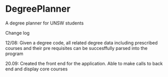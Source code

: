 # DegreePlanner
 A degree planner for UNSW students

Change log

12/08:  Given a degree code, all related degree data including prescribed courses and their pre requisites
        can be succesffully parsed into the program


20.09:  Created the front end for the application. Able to make calls to back end and display core courses